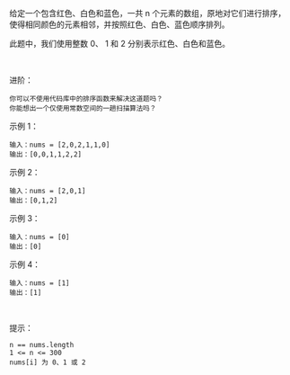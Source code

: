 给定一个包含红色、白色和蓝色，一共 n 个元素的数组，原地对它们进行排序，使得相同颜色的元素相邻，并按照红色、白色、蓝色顺序排列。

此题中，我们使用整数 0、 1 和 2 分别表示红色、白色和蓝色。

 

进阶：
```
你可以不使用代码库中的排序函数来解决这道题吗？
你能想出一个仅使用常数空间的一趟扫描算法吗？
```

示例 1：
```
输入：nums = [2,0,2,1,1,0]
输出：[0,0,1,1,2,2]
```
示例 2：
```
输入：nums = [2,0,1]
输出：[0,1,2]
```
示例 3：
```
输入：nums = [0]
输出：[0]
```
示例 4：
```
输入：nums = [1]
输出：[1]
```
 

提示：
```
n == nums.length
1 <= n <= 300
nums[i] 为 0、1 或 2
```